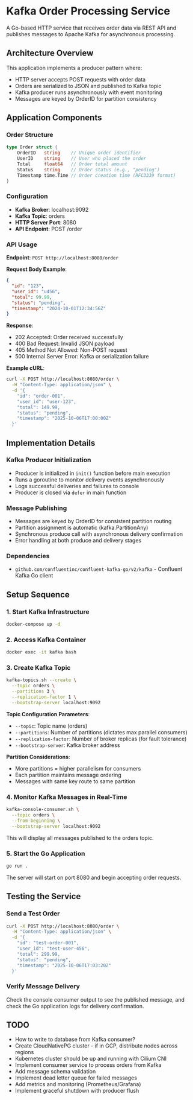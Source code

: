 # Kafka Order Processing Service

A Go-based HTTP service that receives order data via REST API and publishes messages to Apache Kafka for asynchronous processing.

## Architecture Overview

This application implements a producer pattern where:
- HTTP server accepts POST requests with order data
- Orders are serialized to JSON and published to Kafka topic
- Kafka producer runs asynchronously with event monitoring
- Messages are keyed by OrderID for partition consistency

## Application Components

### Order Structure
```go
type Order struct {
    OrderID   string    // Unique order identifier
    UserID    string    // User who placed the order
    Total     float64   // Order total amount
    Status    string    // Order status (e.g., "pending")
    Timestamp time.Time // Order creation time (RFC3339 format)
}
```

### Configuration
- **Kafka Broker**: localhost:9092
- **Kafka Topic**: orders
- **HTTP Server Port**: 8080
- **API Endpoint**: POST /order

### API Usage

**Endpoint**: `POST http://localhost:8080/order`

**Request Body Example**:
```json
{
  "id": "123",
  "user_id": "u456",
  "total": 99.99,
  "status": "pending",
  "timestamp": "2024-10-01T12:34:56Z"
}
```

**Response**:
- 202 Accepted: Order received successfully
- 400 Bad Request: Invalid JSON payload
- 405 Method Not Allowed: Non-POST request
- 500 Internal Server Error: Kafka or serialization failure

**Example cURL**:
```bash
curl -X POST http://localhost:8080/order \
  -H "Content-Type: application/json" \
  -d '{
    "id": "order-001",
    "user_id": "user-123",
    "total": 149.99,
    "status": "pending",
    "timestamp": "2025-10-06T17:00:00Z"
  }'
```

## Implementation Details

### Kafka Producer Initialization
- Producer is initialized in `init()` function before main execution
- Runs a goroutine to monitor delivery events asynchronously
- Logs successful deliveries and failures to console
- Producer is closed via `defer` in main function

### Message Publishing
- Messages are keyed by OrderID for consistent partition routing
- Partition assignment is automatic (kafka.PartitionAny)
- Synchronous produce call with asynchronous delivery confirmation
- Error handling at both produce and delivery stages

### Dependencies
- `github.com/confluentinc/confluent-kafka-go/v2/kafka` - Confluent Kafka Go client

## Setup Sequence

### 1. Start Kafka Infrastructure
```bash
docker-compose up -d
```

### 2. Access Kafka Container
```bash
docker exec -it kafka bash
```

### 3. Create Kafka Topic
```bash
kafka-topics.sh --create \
  --topic orders \
  --partitions 3 \
  --replication-factor 1 \
  --bootstrap-server localhost:9092
```

**Topic Configuration Parameters**:
- `--topic`: Topic name (orders)
- `--partitions`: Number of partitions (dictates max parallel consumers)
- `--replication-factor`: Number of broker replicas (for fault tolerance)
- `--bootstrap-server`: Kafka broker address

**Partition Considerations**:
- More partitions = higher parallelism for consumers
- Each partition maintains message ordering
- Messages with same key route to same partition

### 4. Monitor Kafka Messages in Real-Time
```bash
kafka-console-consumer.sh \
  --topic orders \
  --from-beginning \
  --bootstrap-server localhost:9092
```

This will display all messages published to the orders topic.

### 5. Start the Go Application
```bash
go run .
```

The server will start on port 8080 and begin accepting order requests.

## Testing the Service

### Send a Test Order
```bash
curl -X POST http://localhost:8080/order \
  -H "Content-Type: application/json" \
  -d '{
    "id": "test-order-001",
    "user_id": "test-user-456",
    "total": 299.99,
    "status": "pending",
    "timestamp": "2025-10-06T17:03:20Z"
  }'
```

### Verify Message Delivery
Check the console consumer output to see the published message, and check the Go application logs for delivery confirmation.

## TODO
- How to write to database from Kafka consumer?
- Create CloudNativePG cluster - if in GCP, distribute nodes across regions
- Kubernetes cluster should be up and running with Cilium CNI
- Implement consumer service to process orders from Kafka
- Add message schema validation
- Implement dead letter queue for failed messages
- Add metrics and monitoring (Prometheus/Grafana)
- Implement graceful shutdown with producer flush